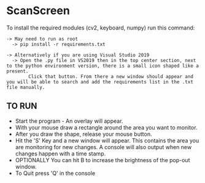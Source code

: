 # ScanScreen

To install the required modules (cv2, keyboard, numpy) run this command: 
    
    
    
    -> May need to run as root
      -> pip install -r requirements.txt
      
    -> Alternatively if you are using Visual Studio 2019
      -> Open the .py file in VS2019 then in the top center section, next to the python environment version, there is a small icon shaped like a present.
            Click that button. From there a new window should appear and you will be able to search and add the requirements list in the .txt file manually. 
            
            
 TO RUN
------------------------------------
* Start the program - An overlay will appear.
* With your mouse draw a rectangle around the area you want to monitor.
* After you draw the shape, release your mouse button.
* Hit the 'S' Key and a new window will appear. This contains the area you are monitoring for new changes. A console will also output when new changes happen with a time stamp.
* OPTIONALLY You can hit B to increase the brightness of the pop-out window.
* To Quit press 'Q' in the console
